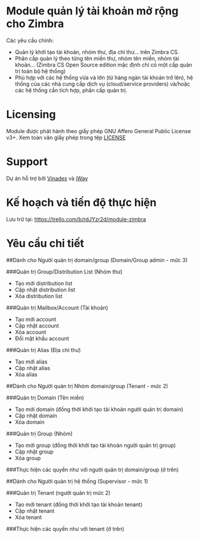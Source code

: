 # Module quản lý tài khoản mở rộng cho Zimbra
Các yêu cầu chính:
- Quản lý khởi tạo tài khoản, nhóm thư, địa chỉ thư... trên Zimbra CS.
- Phân cấp quản lý theo từng tên miền thư, nhóm tên miền, nhóm tài khoản... (Zimbra CS Open Source edition mặc định chỉ có một cấp quản trị toàn bộ hệ thống)
- Phù hợp với các hệ thống vừa và lớn (từ hàng ngàn tài khoản trở lên), hệ thống của các nhà cung cấp dịch vụ (cloud/service providers) và/hoặc các hệ thống cần tích hợp, phân cấp quản trị.

# Licensing
Module được phát hành theo giấy phép GNU Affero General Public License v3+. Xem toàn văn giấy phép trong tệp [LICENSE](LICENSE)

# Support
Dự án hỗ trợ bởi [Vinades](http://vinades.vn/) và [iWay](http://www.iwayvietnam.com/)

# Kế hoạch và tiến độ thực hiện
Lưu trữ tại: https://trello.com/b/rdJYzr2d/module-zimbra

# Yêu cầu chi tiết

##Dành cho Người quản trị domain/group (Domain/Group admin - mức 3)

###Quản trị Group/Distribution List (Nhóm thư)
- Tạo mới distribution list
- Cập nhật distribution list
- Xóa distribution list
  
###Quản trị Mailbox/Account (Tài khoản)
- Tạo mới account
- Cập nhật account
- Xóa account
- Đổi mật khẩu account

###Quản trị Alias (Địa chỉ thư)
- Tạo mới alias
- Cập nhật alias
- Xóa alias

##Dành cho Người quản trị Nhóm domain/group (Tenant - mức 2)

###Quản trị Domain (Tên miền)
- Tạo mới domain (đồng thời khởi tạo tài khoản người quản trị domain)
- Cập nhật domain
- Xóa domain

###Quản trị Group (Nhóm)
- Tạo mới group (đồng thời khởi tạo tài khoản người quản trị group)
- Cập nhật group
- Xóa group

###Thực hiện các quyền như với người quản trị domain/group (ở trên)
  
##Dành cho Người quản trị hệ thống (Supervisor - mức 1)

###Quản trị Tenant (người quản trị mức 2)
  * Tạo mới tenant (đồng thời khởi tạo tài khoản tenant)
  * Cập nhật tenant
  * Xóa tenant

###Thực hiện các quyền như với tenant (ở trên)

